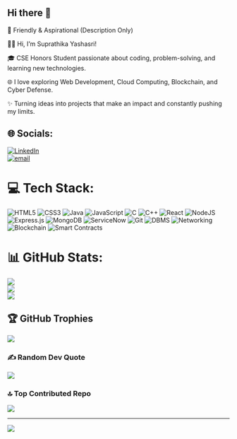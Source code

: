 ## Hi there 👋

🌟 Friendly & Aspirational (Description Only)

👩‍💻 Hi, I’m Suprathika Yashasri!

🎓 CSE Honors Student passionate about coding, problem-solving, and learning new technologies.

🌐 I love exploring Web Development, Cloud Computing, Blockchain, and Cyber Defense.

✨ Turning ideas into projects that make an impact and constantly pushing my limits.


## 🌐 Socials:
[![LinkedIn](https://img.shields.io/badge/LinkedIn-%230077B5.svg?logo=linkedin&logoColor=white)](https://www.linkedin.com/in/vutlapalli-venkata-suprathika-yashasri-2a2333264/)  
[![email](https://img.shields.io/badge/Email-D14836?logo=gmail&logoColor=white)](mailto:suprathika2019@gmail.com) 

# 💻 Tech Stack:
![HTML5](https://img.shields.io/badge/html5-%23E34F26.svg?style=for-the-badge&logo=html5&logoColor=white) ![CSS3](https://img.shields.io/badge/css3-%231572B6.svg?style=for-the-badge&logo=css3&logoColor=white) ![Java](https://img.shields.io/badge/java-%23ED8B00.svg?style=for-the-badge&logo=openjdk&logoColor=white) ![JavaScript](https://img.shields.io/badge/javascript-%23323330.svg?style=for-the-badge&logo=javascript&logoColor=%23F7DF1E) ![C](https://img.shields.io/badge/c-%2300599C.svg?style=for-the-badge&logo=c&logoColor=white) ![C++](https://img.shields.io/badge/c++-%2300599C.svg?style=for-the-badge&logo=c%2B%2B&logoColor=white) ![React](https://img.shields.io/badge/react-%2320232a.svg?style=for-the-badge&logo=react&logoColor=%2361DAFB) ![NodeJS](https://img.shields.io/badge/node.js-6DA55F?style=for-the-badge&logo=node.js&logoColor=white) ![Express.js](https://img.shields.io/badge/Express.js-%23404d59.svg?style=for-the-badge) ![MongoDB](https://img.shields.io/badge/mongodb-%2347A248.svg?style=for-the-badge&logo=mongodb&logoColor=white) ![ServiceNow](https://img.shields.io/badge/ServiceNow-%2316CE7D.svg?style=for-the-badge&logo=servicenow&logoColor=white) ![Git](https://img.shields.io/badge/git-%23F05032.svg?style=for-the-badge&logo=git&logoColor=white) ![DBMS](https://img.shields.io/badge/DBMS-%2332CD32.svg?style=for-the-badge) ![Networking](https://img.shields.io/badge/Networking-%23007ACC.svg?style=for-the-badge) ![Blockchain](https://img.shields.io/badge/Blockchain-%230000FF.svg?style=for-the-badge) ![Smart Contracts](https://img.shields.io/badge/Smart%20Contracts-%23FF4500.svg?style=for-the-badge)

# 📊 GitHub Stats:
![](https://github-readme-stats.vercel.app/api?username=vvsyashasri&theme=dark&hide_border=false&include_all_commits=false&count_private=false)<br/>
![](https://nirzak-streak-stats.vercel.app/?user=vvsyashasri&theme=dark&hide_border=false)<br/>
![](https://github-readme-stats.vercel.app/api/top-langs/?username=vvsyashasri&theme=dark&hide_border=false&include_all_commits=false&count_private=false&layout=compact)

## 🏆 GitHub Trophies
![](https://github-profile-trophy.vercel.app/?username=vvsyashasri&theme=radical&no-frame=false&no-bg=true&margin-w=4)

### ✍️ Random Dev Quote
![](https://quotes-github-readme.vercel.app/api?type=horizontal&theme=radical)

### 🔝 Top Contributed Repo
![](https://github-contributor-stats.vercel.app/api?username=vvsyashasri&limit=5&theme=dark&combine_all_yearly_contributions=true)

---
[![](https://visitcount.itsvg.in/api?id=vvsyashasri&icon=0&color=0)](https://visitcount.itsvg.in)

<!-- Proudly created with GPRM ( https://gprm.itsvg.in ) -->
